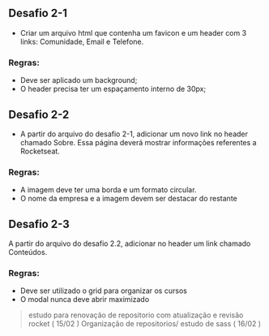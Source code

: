 ## Desafio 2-1

  - Criar um arquivo html que contenha um favicon e um header com 3 links: Comunidade, Email e Telefone.

### Regras:

- Deve ser aplicado um background;
- O header precisa ter um espaçamento interno de 30px;

## Desafio 2-2

- A partir do arquivo do desafio 2-1, adicionar um novo link no header chamado Sobre. Essa página deverá mostrar informações referentes a Rocketseat.


### Regras:

- A imagem deve ter uma borda e um formato circular.
- O nome da empresa e a imagem devem ser destacar do restante

## Desafio 2-3

A partir do arquivo do desafio 2.2, adicionar no header um link chamado Conteúdos.

### Regras:

- Deve ser utilizado o grid para organizar os cursos
- O modal nunca deve abrir maximizado


> estudo para renovação de repositorio com atualização e revisão rocket ( 15/02 )
> Organização de repositorios/ estudo de sass ( 16/02 )

